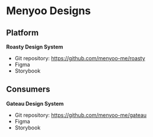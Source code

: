 # Menyoo Designs

## Platform

**Roasty Design System**
- Git repository: https://github.com/menyoo-me/roasty
- Figma 
- Storybook

## Consumers

**Gateau Design System**
- Git repository: https://github.com/menyoo-me/gateau
- Figma
- Storybook
